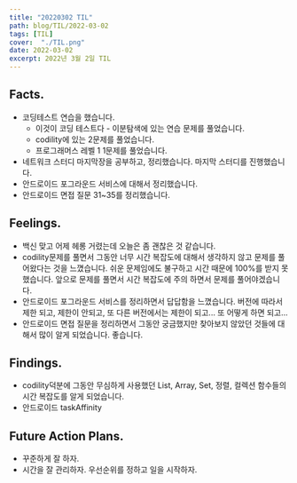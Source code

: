 ```yaml
---
title: "20220302 TIL"
path: blog/TIL/2022-03-02
tags: [TIL]
cover:  "./TIL.png"
date: 2022-03-02
excerpt: 2022년 3월 2일 TIL
---
```


## Facts.

- 코딩테스트 연습을 했습니다.
    - 이것이 코딩 테스트다 - 이분탐색에 있는 연습 문제를 풀었습니다.
    - codility에 있는 2문제를 풀었습니다.
    - 프로그래머스 레벨 1 1문제를 풀었습니다.
- 네트워크 스터디 마지막장을 공부하고, 정리했습니다. 마지막 스터디를 진행했습니다.
- 안드로이드 포그라운드 서비스에 대해서 정리했습니다.
- 안드로이드 면접 질문 31~35를 정리했습니다.

## Feelings.

- 백신 맞고 어제 헤롱 거렸는데 오늘은 좀 괜찮은 것 같습니다.
- codility문제를 풀면서 그동안 너무 시간 복잡도에 대해서 생각하지 않고 문제를 풀어왔다는 것을 느꼈습니다. 쉬운 문제임에도 불구하고 시간 때문에 100%를 받지 못했습니다. 앞으로 문제를 풀면서 시간 복잡도에 주의 하면서 문제를 풀어야겠습니다.
- 안드로이드 포그라운드 서비스를 정리하면서 답답함을 느꼈습니다. 버전에 따라서 제한 되고, 제한이 안되고, 또 다른 버전에서는 제한이 되고... 또 어떻게 하면 되고...
- 안드로이드 면접 질문을 정리하면서 그동안 궁금했지만 찾아보지 않았던 것들에 대해서 많이 알게 되었습니다. 좋습니다.

## Findings.

- codility덕분에 그동안 무심하게 사용했던 List, Array, Set, 정렬, 컬렉션 함수들의 시간 복잡도를 알게 되었습니다.
- 안드로이드 taskAffinity

## Future Action Plans.

- 꾸준하게 잘 하자.
- 시간을 잘 관리하자. 우선순위를 정하고 일을 시작하자.